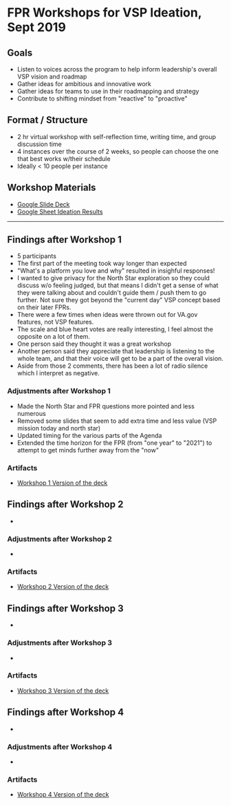 # FPR Workshops for VSP Ideation, Sept 2019 

## Goals
- Listen to voices across the program to help inform leadership's overall VSP vision and roadmap
- Gather ideas for ambitious and innovative work
- Gather ideas for teams to use in their roadmapping and strategy
- Contribute to shifting mindset from "reactive" to "proactive"

## Format / Structure
- 2 hr virtual workshop with self-reflection time, writing time, and group discussion time
- 4 instances over the course of 2 weeks, so people can choose the one that best works w/their schedule
- Ideally < 10 people per instance

## Workshop Materials
- [Google Slide Deck](https://docs.google.com/presentation/d/1JpEe7lFtAz4Ez2XMYvIZXjwpXa3EQ_XRRcyJJFYgcFE/edit#slide=id.p)
- [Google Sheet Ideation Results](https://docs.google.com/spreadsheets/d/17ubZRzXGaNjxCRE9rdHTdiRjSXtTTgORHGVfb3IVd6k/edit#gid=0)

---

## Findings after Workshop 1
- 5 participants
- The first part of the meeting took way longer than expected
- "What's a platform you love and why" resulted in insighful responses!
- I wanted to give privacy for the North Star exploration so they could discuss w/o feeling judged, but that means I didn't get a sense of what they were talking about and couldn't guide them / push them to go further. Not sure they got beyond the "current day" VSP concept based on their later FPRs.
- There were a few times when ideas were thrown out for VA.gov features, not VSP features.
- The scale and blue heart votes are really interesting, I feel almost the opposite on a lot of them.
- One person said they thought it was a great workshop
- Another person said they appreciate that leadership is listening to the whole team, and that their voice will get to be a part of the overall vision.
- Aside from those 2 comments, there has been a lot of radio silence which I interpret as negative.

### Adjustments after Workshop 1
- Made the North Star and FPR questions more pointed and less numerous
- Removed some slides that seem to add extra time and less value (VSP mission today and north star)
- Updated timing for the various parts of the Agenda
- Extended the time horizon for the FPR (from "one year" to "2021") to attempt to get minds further away from the "now"

### Artifacts
- [Workshop 1 Version of the deck]()

## Findings after Workshop 2
- 

### Adjustments after Workshop 2
- 

### Artifacts
- [Workshop 2 Version of the deck]()

## Findings after Workshop 3
- 

### Adjustments after Workshop 3
- 

### Artifacts
- [Workshop 3 Version of the deck]()

## Findings after Workshop 4
- 

### Adjustments after Workshop 4
- 

### Artifacts
- [Workshop 4 Version of the deck]()
